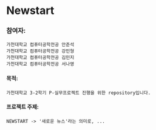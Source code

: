 # Newstart

### 참여자:
```
가천대학교 컴퓨터공학전공 안준석
가천대학교 컴퓨터공학전공 강민형
가천대학교 컴퓨터공학전공 김민지
가천대학교 컴퓨터공학전공 서나영
```

#### 목적:
```
가천대학교 3-2학기 P-실무프로젝트 진행을 위한 repository입니다.
```

#### 프로젝트 주제:
```
NEWSTART -> '새로운 뉴스'라는 의미로, ...
```